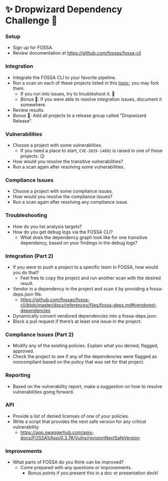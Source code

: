 # ✨ Dropwizard Dependency Challenge 🔮


### Setup

- Sign up for FOSSA.
- Review documentation at https://github.com/fossas/fossa-cli

### Integration

- Integrate the FOSSA CLI to your favorite pipeline.
- Run a scan on each of these projects listed in this [topic](https://github.com/topics/dropwizard-application); you may fork them.
  - If you run into issues, try to troubleshoot it. :muscle:
  - _Bonus_ :tada:: If you were able to resolve integration issues, document it somewhere.
- Review results.
- _Bonus_ :tada:: Add all projects to a release group called "Dropwizard Release".


### Vulnerabilities

- Choose a project with some vulnerabilties.
  - If you need a place to start, `CVE-2019-14892` is raised in one of these projects. :wink:
- How would you resolve the transitive vulnerabilities?
- Run a scan again after resolving some vulnerabilities.

### Compliance Issues

- Choose a project with some compliance issues.
- How would you resolve the compliance issues?
- Run a scan again after resolving any compliance issue.

### Troubleshooting

- How do you list analysis targets?
- How do you get debug logs via the FOSSA CLI?
  - What does the dependency graph look like for one transitive dependency, based on your findings in the debug logs?

### Integration (Part 2)

- If you were to push a project to a specific team in FOSSA, how would you do that?
  - Feel free to copy the project and run another scan with the desired result.
- Vendor in a dependency in the project and scan it by providing a fossa-deps.json file. 
  - https://github.com/fossas/fossa-cli/blob/master/docs/references/files/fossa-deps.md#vendored-dependencies
- Dynamically convert vendored dependencies into a fossa-deps.json.
- Block a pull request if there’s at least one issue in the project.

### Compliance Issues (Part 2)

- Modify any of the existing policies. Explain what you denied, flagged, approved.
- Check the project to see if any of the dependencies were flagged as noncompliant based on the policy that was set for that project.

### Reporting

- Based on the vulnerability report, make a suggestion on how to resolve vulnerabilities going forward.

### API

- Provide a list of denied licenses of one of your policies.
- Write a script that provides the next safe version for any critical vulnerability.
  - https://app.swaggerhub.com/apis-docs/FOSSA1/App/0.3.7#/Vulns/revisionNextSafeVersion

### Improvements

- What parts of FOSSA do you think can be improved?
  - Come prepared with any questions or improvements.
    - Bonus points if you present this in a doc or presentation deck!
